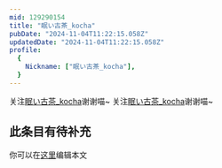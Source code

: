 ```yaml
---
mid: 129290154
title: "眠い古茶_kocha"
pubDate: "2024-11-04T11:22:15.058Z"
updatedDate: "2024-11-04T11:22:15.058Z"
profile:
  {
    Nickname: ["眠い古茶_kocha"],
  }
---
```


关注[眠い古茶_kocha](https://space.bilibili.com/129290154)谢谢喵~ 关注[眠い古茶_kocha](https://space.bilibili.com/129290154)谢谢喵~

## 此条目有待补充
你可以在[这里](https://github.com/Yuhanawa/VTuber.ICU-Content/edit/master/v/眠い古茶_kocha/index.md)编辑本文
